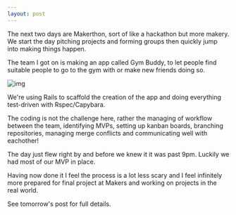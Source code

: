 ```yaml
---
layout: post
---
```

The next two days are Makerthon, sort of like a hackathon but more makery.  We start the day pitching projects and forming groups then quickly jump into making things happen.

The team I got on is making an app called Gym Buddy, to let people find suitable people to go to the gym with or make new friends doing so.  

![img]()

<!--more-->

We're using Rails to scaffold the creation of the app and doing everything test-driven with Rspec/Capybara.

The coding is not the challenge here, rather the managing of workflow between the team, identifying MVPs, setting up kanban boards, branching repositories, managing merge conflicts and communicating well with eachother!

The day just flew right by and before we knew it it was past 9pm.  Luckily we had most of our MVP in place.

Having now done it I feel the process is a lot less scary and I feel infinitely more prepared for final project at Makers and working on projects in the real world.

See tomorrow's post for full details.
